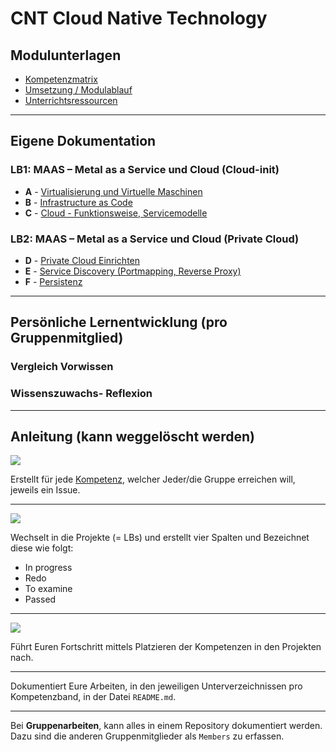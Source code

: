 # CNT Cloud Native Technology

## Modulunterlagen

* [Kompetenzmatrix](https://gitlab.com/ch-tbz-hf/Stud/cnt/-/tree/main/1_Kompetenzmatrix#kompetenzmatrix-modul-cnt)
* [Umsetzung / Modulablauf](https://gitlab.com/ch-tbz-hf/Stud/cnt/-/tree/main/3_Umsetzung)
* [Unterrichtsressourcen](https://gitlab.com/ch-tbz-hf/Stud/cnt/-/tree/main/2_Unterrichtsressourcen)   

***
## Eigene Dokumentation

### LB1: MAAS – Metal as a Service und Cloud (Cloud-init)

* **A** - [Virtualisierung und Virtuelle Maschinen](A/)
* **B** - [Infrastructure as Code](B/)
* **C** - [Cloud - Funktionsweise, Servicemodelle](C/)
    
### LB2: MAAS – Metal as a Service und Cloud (Private Cloud)

* **D** - [Private Cloud Einrichten](D/)
* **E** - [Service Discovery (Portmapping, Reverse Proxy)](E/)
* **F** - [Persistenz](F/)

***
## Persönliche Lernentwicklung (pro Gruppenmitglied)

### Vergleich Vorwissen 

### Wissenszuwachs- Reflexion

***
## Anleitung (kann weggelöscht werden)

![](https://gitlab.com/ch-tbz-hf/Stud/cnt/-/raw/main/2_Unterrichtsressourcen/G/github/x_gitressourcen/issues.png)

Erstellt für jede [Kompetenz](https://gitlab.com/ch-tbz-hf/Stud/cnt/-/tree/main/1_Kompetenzmatrix#kompetenzmatrix-modul-cnt), welcher Jeder/die Gruppe erreichen will, jeweils ein Issue.

- - -

![](https://gitlab.com/ch-tbz-hf/Stud/cnt/-/raw/main/2_Unterrichtsressourcen/G/github/x_gitressourcen/columns.png)

Wechselt in die Projekte (= LBs) und erstellt vier Spalten und Bezeichnet diese wie folgt:
* In progress
* Redo
* To examine
* Passed
- - -
   
![](https://gitlab.com/ch-tbz-hf/Stud/cnt/-/raw/main/2_Unterrichtsressourcen/G/github/x_gitressourcen/plan.png)    
    
Führt Euren Fortschritt mittels Platzieren der Kompetenzen in den Projekten nach.

- - - 

Dokumentiert Eure Arbeiten, in den jeweiligen Unterverzeichnissen pro Kompetenzband, in der Datei `README.md`.

- - -

Bei **Gruppenarbeiten**, kann alles in einem Repository dokumentiert werden. Dazu sind die anderen Gruppenmitglieder als `Members` zu erfassen.
